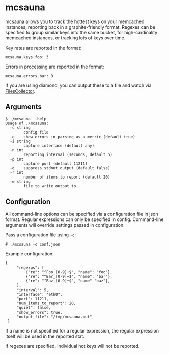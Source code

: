 # mcsauna

mcsauna allows you to track the hottest keys on your memcached instances,
reporting back in a graphite-friendly format.  Regexes can be specified to
group similar keys into the same bucket, for high-cardinality memcached
instances, or tracking lots of keys over time.

Key rates are reported in the format:

    mcsauna.keys.foo: 3

Errors in processing are reported in the format:

    mcsauna.errors.bar: 3

If you are using diamond, you can output these to a file and watch via
[FilesCollector](http://diamond.readthedocs.io/en/latest/collectors/FilesCollector/).

## Arguments

    $ ./mcsauna --help
    Usage of ./mcsauna:
      -c string
            config file
      -e    show errors in parsing as a metric (default true)
      -i string
            capture interface (default any)
      -n int
            reporting interval (seconds, default 5)
      -p int
            capture port (default 11211)
      -q    suppress stdout output (default false)
      -r int
            number of items to report (default 20)
      -w string
            file to write output to


## Configuration

All command-line options can be specified via a configuration file in json
format.  Regular expressions can only be specified in config.  Command-line
arguments will override settings passed in configuration.

Pass a configuration file using `-c`:

    # ./mcsauna -c conf.json

Example configuration:

    {
         "regexps": [
             {"re": "^Foo_[0-9]+$", "name": "foo"},
             {"re": "^Bar_[0-9]+$", "name": "bar"},
             {"re": "^Baz_[0-9]+$", "name" "baz"},
         ],
         "interval": 5,
         "interface": "eth0",
         "port": 11211,
         "num_items_to_report": 20,
         "quiet": false,
         "show_errors": true,
         "output_file": "/tmp/mcsauna.out"
     }

If a name is not specified for a regular expression, the regular expression
itself will be used in the reported stat.

If regexes are specified, individual hot keys will not be reported.
